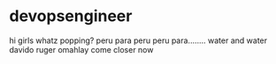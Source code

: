 # devopsengineer
hi girls whatz popping?
peru para peru peru para........
water and water
davido ruger omahlay 
come closer now
